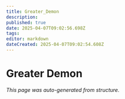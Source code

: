 ```yaml
---
title: Greater_Demon
description: 
published: true
date: 2025-04-07T09:02:56.698Z
tags: 
editor: markdown
dateCreated: 2025-04-07T09:02:54.608Z
---
```


# Greater Demon

*This page was auto-generated from structure.*